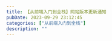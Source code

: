 ```yaml
---
title: 【从前端入门到全栈】网站版本更新通知
pubDate: 2023-09-29 23:12:45
categories: ["从前端入门到全栈"]
description: ""
---
```

